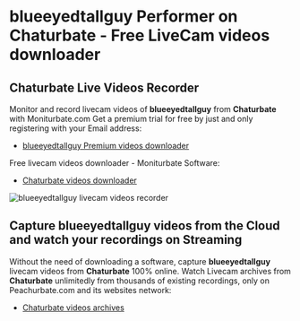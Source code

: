 # blueeyedtallguy Performer on Chaturbate - Free LiveCam videos downloader

## Chaturbate Live Videos Recorder

Monitor and record livecam videos of **blueeyedtallguy** from **Chaturbate** with Moniturbate.com
Get a premium trial for free by just and only registering with your Email address:
* [blueeyedtallguy Premium videos downloader](https://moniturbate.com/request-demo-licence-key.html)

Free livecam videos downloader - Moniturbate Software:
* [Chaturbate videos downloader](https://moniturbate.com/moniturbate-download-software.html)

![blueeyedtallguy livecam videos recorder](https://peachurnet.com/templates/moniturbate-software.png)


## Capture blueeyedtallguy videos from the Cloud and watch your recordings on Streaming

Without the need of downloading a software, capture **blueeyedtallguy** livecam videos from **Chaturbate** 100% online.
Watch Livecam archives from **Chaturbate** unlimitedly from thousands of existing recordings, only on Peachurbate.com and its websites network:
* [Chaturbate videos archives](https://peachurnet.com/)